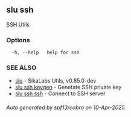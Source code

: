 ## slu ssh

SSH Utils

### Options

```
  -h, --help   help for ssh
```

### SEE ALSO

* [slu](slu.md)	 - SikaLabs Utils, v0.85.0-dev
* [slu ssh keygen](slu_ssh_keygen.md)	 - Genetate SSH private key
* [slu ssh ssh](slu_ssh_ssh.md)	 - Connect to SSH server

###### Auto generated by spf13/cobra on 10-Apr-2025
